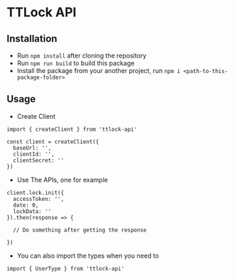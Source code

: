 # TTLock API

## Installation

- Run ```npm install``` after cloning the repository
- Run ```npm run build``` to build this package
- Install the package from your another project, run ```npm i <path-to-this-package-folder>```

## Usage

- Create Client

```
import { createClient } from 'ttlock-api'

const client = createClient({
  baseUrl: '',
  clientId: '',
  clientSecret: ''
})
```

- Use The APIs, one for example

```
client.lock.init({
  accessToken: '',
  date: 0,
  lockData: ''
}).then(response => {

  // Do something after getting the response
  
})
```

- You can also import the types when you need to

```
import { UserType } from 'ttlock-api'
```